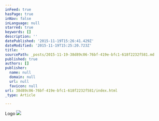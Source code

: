 ```yaml
---
inFeed: true
hasPage: true
inNav: false
inLanguage: null
starred: true
keywords: []
description: ''
datePublished: '2015-11-19T15:26:41.429Z'
dateModified: '2015-11-19T15:25:20.723Z'
title: ''
sourcePath: _posts/2015-11-19-38d89c06-76bf-419e-bfc1-618f2232f581.md
published: true
authors: []
publisher:
  name: null
  domain: null
  url: null
  favicon: null
url: 38d89c06-76bf-419e-bfc1-618f2232f581/index.html
_type: Article

---
```

Logo
![](https://the-grid-user-content.s3-us-west-2.amazonaws.com/3c67ff81-e2e3-4fb5-a1b2-1f585917fe8a.jpg)